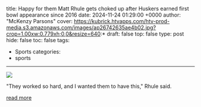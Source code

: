 title: Happy for them Matt Rhule gets choked up after Huskers earned first bowl appearance since 2016
date: 2024-11-24 01:29:00 +0000
author: "McKenzy Parsons"
cover: https://kubrick.htvapps.com/htv-prod-media.s3.amazonaws.com/images/ap26742635ae4b02.jpg?crop=1.00xw:0.779xh;0,0&resize=640:*
draft: false
top: false
type: post
hide: false
toc: false
tags:
  - Sports
categories:
  - sports
---

![](https://kubrick.htvapps.com/htv-prod-media.s3.amazonaws.com/images/ap26742635ae4b02.jpg?crop=1.00xw:0.779xh;0,0&resize=640:*)

"They worked so hard, and I wanted them to have this," Rhule said.

[read more](https://www.ketv.com/article/nebraska-matt-rhule-bowl-eligibility/62997171)
